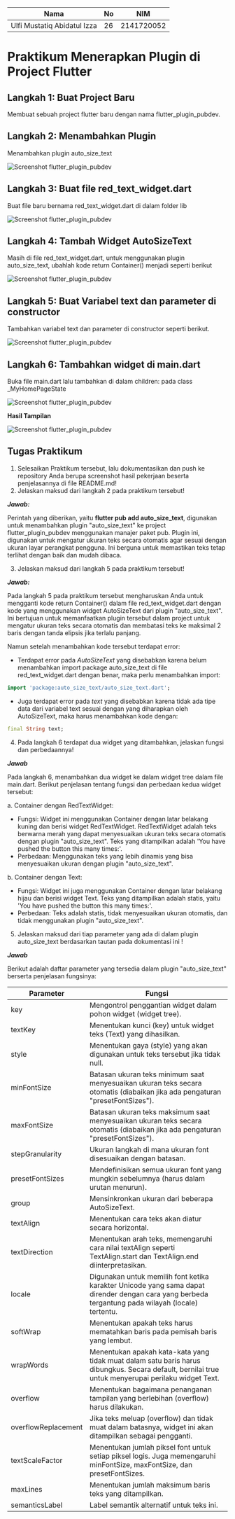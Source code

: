 | Nama                                | No | NIM        |
| ----------------------------------- | -- | ---------- |
| Ulfi Mustatiq Abidatul Izza         | 26 | 2141720052 |

# **Praktikum Menerapkan Plugin di Project Flutter**

## Langkah 1: Buat Project Baru

Membuat sebuah project flutter baru dengan nama flutter_plugin_pubdev.

## Langkah 2: Menambahkan Plugin

Menambahkan plugin auto_size_text

![Screenshot flutter_plugin_pubdev](assets/2.png)

## Langkah 3: Buat file red_text_widget.dart

Buat file baru bernama red_text_widget.dart di dalam folder lib

![Screenshot flutter_plugin_pubdev](assets/3.png)

## Langkah 4: Tambah Widget AutoSizeText

Masih di file red_text_widget.dart, untuk menggunakan plugin auto_size_text, ubahlah kode return Container() menjadi seperti berikut

![Screenshot flutter_plugin_pubdev](assets/4.png)

## Langkah 5: Buat Variabel text dan parameter di constructor

Tambahkan variabel text dan parameter di constructor seperti berikut.

![Screenshot flutter_plugin_pubdev](assets/5.png)

## Langkah 6: Tambahkan widget di main.dart

Buka file main.dart lalu tambahkan di dalam children: pada class _MyHomePageState

![Screenshot flutter_plugin_pubdev](assets/6.png)

**Hasil Tampilan**

![Screenshot flutter_plugin_pubdev](assets/hasil.png)

## **Tugas Praktikum**

1. Selesaikan Praktikum tersebut, lalu dokumentasikan dan push ke repository Anda berupa screenshot hasil pekerjaan beserta penjelasannya di file README.md!
2. Jelaskan maksud dari langkah 2 pada praktikum tersebut!

***Jawab:***

Perintah yang diberikan, yaitu **flutter pub add auto_size_text**, digunakan untuk menambahkan plugin "auto_size_text" ke project flutter_plugin_pubdev menggunakan manajer paket pub. Plugin ini, digunakan untuk mengatur ukuran teks secara otomatis agar sesuai dengan ukuran layar perangkat pengguna. Ini berguna untuk memastikan teks tetap terlihat dengan baik dan mudah dibaca.

3. Jelaskan maksud dari langkah 5 pada praktikum tersebut!

***Jawab:***

Pada langkah 5 pada praktikum tersebut mengharuskan Anda untuk mengganti kode return Container() dalam file red_text_widget.dart dengan kode yang menggunakan widget AutoSizeText dari plugin "auto_size_text". Ini bertujuan untuk memanfaatkan plugin tersebut dalam project untuk mengatur ukuran teks secara otomatis dan membatasi teks ke maksimal 2 baris dengan tanda elipsis jika terlalu panjang.

Namun setelah menambahkan kode tersebut terdapat error:
- Terdapat error pada *AutoSizeText* yang disebabkan karena belum menambahkan import package auto_size_text di file red_text_widget.dart dengan benar, maka perlu menambahkan import:
```dart
import 'package:auto_size_text/auto_size_text.dart';
```

- Juga terdapat error pada *text* yang disebabkan karena tidak ada tipe data dari variabel text sesuai dengan yang diharapkan oleh AutoSizeText, maka harus menambahkan kode dengan:
```dart
final String text;
```

4. Pada langkah 6 terdapat dua widget yang ditambahkan, jelaskan fungsi dan perbedaannya!

***Jawab***

Pada langkah 6, menambahkan dua widget ke dalam widget tree dalam file main.dart. Berikut penjelasan tentang fungsi dan perbedaan kedua widget tersebut:

a. Container dengan RedTextWidget:

- Fungsi: Widget ini menggunakan Container dengan latar belakang kuning dan berisi widget RedTextWidget. RedTextWidget adalah teks berwarna merah yang dapat menyesuaikan ukuran teks secara otomatis dengan plugin "auto_size_text". Teks yang ditampilkan adalah 'You have pushed the button this many times:'.
- Perbedaan: Menggunakan teks yang lebih dinamis yang bisa menyesuaikan ukuran dengan plugin "auto_size_text".

b. Container dengan Text:

- Fungsi: Widget ini juga menggunakan Container dengan latar belakang hijau dan berisi widget Text. Teks yang ditampilkan adalah statis, yaitu 'You have pushed the button this many times:'.
- Perbedaan: Teks adalah statis, tidak menyesuaikan ukuran otomatis, dan tidak menggunakan plugin "auto_size_text".

5. Jelaskan maksud dari tiap parameter yang ada di dalam plugin auto_size_text berdasarkan tautan pada dokumentasi ini !

***Jawab***

Berikut adalah daftar parameter yang tersedia dalam plugin "auto_size_text" berserta penjelasan fungsinya:

| Parameter            | Fungsi                                                           |
|----------------------|------------------------------------------------------------------|
| key                  | Mengontrol penggantian widget dalam pohon widget (widget tree).  |
| textKey              | Menentukan kunci (key) untuk widget teks (Text) yang dihasilkan. |
| style                | Menentukan gaya (style) yang akan digunakan untuk teks tersebut jika tidak null. |
| minFontSize          | Batasan ukuran teks minimum saat menyesuaikan ukuran teks secara otomatis (diabaikan jika ada pengaturan "presetFontSizes"). |
| maxFontSize          | Batasan ukuran teks maksimum saat menyesuaikan ukuran teks secara otomatis (diabaikan jika ada pengaturan "presetFontSizes"). |
| stepGranularity      | Ukuran langkah di mana ukuran font disesuaikan dengan batasan. |
| presetFontSizes      | Mendefinisikan semua ukuran font yang mungkin sebelumnya (harus dalam urutan menurun). |
| group                | Mensinkronkan ukuran dari beberapa AutoSizeText.               |
| textAlign            | Menentukan cara teks akan diatur secara horizontal.            |
| textDirection        | Menentukan arah teks, memengaruhi cara nilai textAlign seperti TextAlign.start dan TextAlign.end diinterpretasikan. |
| locale               | Digunakan untuk memilih font ketika karakter Unicode yang sama dapat dirender dengan cara yang berbeda tergantung pada wilayah (locale) tertentu. |
| softWrap             | Menentukan apakah teks harus mematahkan baris pada pemisah baris yang lembut. |
| wrapWords            | Menentukan apakah kata-kata yang tidak muat dalam satu baris harus dibungkus. Secara default, bernilai true untuk menyerupai perilaku widget Text. |
| overflow             | Menentukan bagaimana penanganan tampilan yang berlebihan (overflow) harus dilakukan. |
| overflowReplacement  | Jika teks meluap (overflow) dan tidak muat dalam batasnya, widget ini akan ditampilkan sebagai pengganti. |
| textScaleFactor      | Menentukan jumlah piksel font untuk setiap piksel logis. Juga memengaruhi minFontSize, maxFontSize, dan presetFontSizes. |
| maxLines             | Menentukan jumlah maksimum baris teks yang ditampilkan. |
| semanticsLabel       | Label semantik alternatif untuk teks ini.                       |
